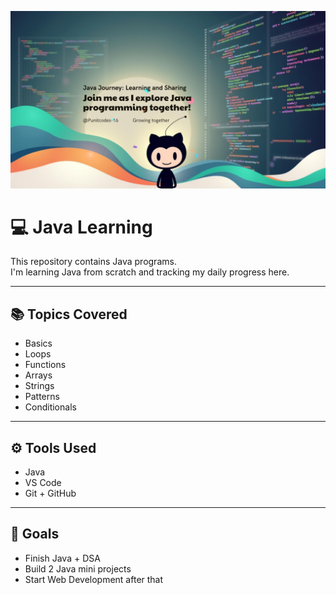 ![Banner](Banner.png.png)



# 💻 Java Learning

This repository contains Java programs.  
I'm learning Java from scratch and tracking my daily progress here.

---

## 📚 Topics Covered
- Basics
- Loops
- Functions
- Arrays
- Strings
- Patterns
- Conditionals

---

## ⚙ Tools Used
- Java
- VS Code
- Git + GitHub

---

## 🚀 Goals
- Finish Java + DSA
- Build 2 Java mini projects
- Start Web Development after that
